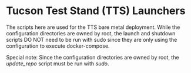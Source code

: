# Tucson Test Stand (TTS) Launchers

The scripts here are used for the TTS bare metal deployment. While the configuration directories are owned by root, the launch and shutdown scripts DO NOT need to be run with sudo since they are only using the configuration to execute docker-compose.

Special note: Since the configuration directories are owned by root, the *update_repo* script must be run with *sudo*.
